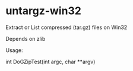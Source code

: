 # untargz-win32
Extract or List compressed (tar.gz) files on Win32

Depends on zlib

Usage:

 int DoGZipTest(int argc, char **argv)